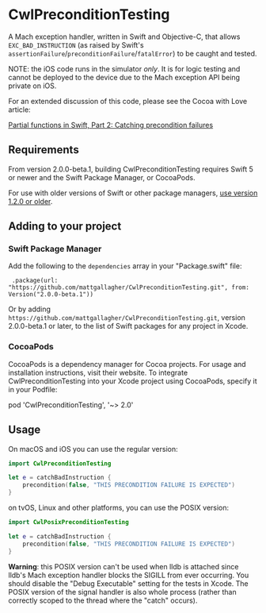 # CwlPreconditionTesting

A Mach exception handler, written in Swift and Objective-C, that allows `EXC_BAD_INSTRUCTION` (as raised by Swift's `assertionFailure`/`preconditionFailure`/`fatalError`) to be caught and tested.

NOTE: the iOS code runs in the simulator *only*. It is for logic testing and cannot be deployed to the device due to the Mach exception API being private on iOS.

For an extended discussion of this code, please see the Cocoa with Love article:
	
[Partial functions in Swift, Part 2: Catching precondition failures](http://cocoawithlove.com/blog/2016/02/02/partial-functions-part-two-catching-precondition-failures.html)

## Requirements

From version 2.0.0-beta.1, building CwlPreconditionTesting requires Swift 5 or newer and the Swift Package Manager, or CocoaPods.

For use with older versions of Swift or other package managers, [use version 1.2.0 or older](https://github.com/mattgallagher/CwlPreconditionTesting/tree/1.2.0).

## Adding to your project

### Swift Package Manager

Add the following to the `dependencies` array in your "Package.swift" file:

	 .package(url: "https://github.com/mattgallagher/CwlPreconditionTesting.git", from: Version("2.0.0-beta.1"))

Or by adding `https://github.com/mattgallagher/CwlPreconditionTesting.git`, version 2.0.0-beta.1 or later, to the list of Swift packages for any project in Xcode.

### CocoaPods

CocoaPods is a dependency manager for Cocoa projects. For usage and installation instructions, visit their website. To integrate CwlPreconditionTesting into your Xcode project using CocoaPods, specify it in your Podfile:

pod 'CwlPreconditionTesting', '~> 2.0'

## Usage

On macOS and iOS you can use the regular version:

```swift
import CwlPreconditionTesting

let e = catchBadInstruction {
	precondition(false, "THIS PRECONDITION FAILURE IS EXPECTED")
}
```

on tvOS, Linux and other platforms, you can use the POSIX version:

```swift
import CwlPosixPreconditionTesting

let e = catchBadInstruction {
	precondition(false, "THIS PRECONDITION FAILURE IS EXPECTED")
}
```

**Warning**: this POSIX version can't be used when lldb is attached since lldb's Mach exception handler blocks the SIGILL from ever occurring. You should disable the "Debug Executable" setting for the tests in Xcode. The POSIX version of the signal handler is also whole process (rather than correctly scoped to the thread where the "catch" occurs).
